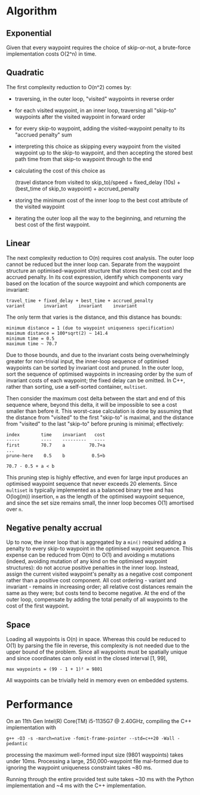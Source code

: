 Algorithm
=========

Exponential
-----------

Given that every waypoint requires the choice of skip-or-not, a brute-force implementation costs O(2^n) in time.

Quadratic
---------

The first complexity reduction to O(n^2) comes by:

- traversing, in the outer loop, "visited" waypoints in reverse order
- for each visited waypoint, in an inner loop, traversing all "skip-to" waypoints after the visited waypoint in forward
  order
- for every skip-to waypoint, adding the visited-waypoint penalty to its "accrued penalty" sum
- interpreting this choice as skipping every waypoint from the visited waypoint up to the skip-to waypoint, and then 
  accepting the stored best path time from that skip-to waypoint through to the end
- calculating the cost of this choice as

    (travel distance from visited to skip_to)/speed + fixed_delay (10s) + (best_time of skip_to waypoint) + accrued_penalty

- storing the minimum cost of the inner loop to the best cost attribute of the visited waypoint
- iterating the outer loop all the way to the beginning, and returning the best cost of the first waypoint.

Linear
------

The next complexity reduction to O(n) requires cost analysis. The outer loop cannot be reduced but the inner loop can. 
Separate from the waypoint structure an optimised-waypoint structure that stores the best cost and the accrued penalty.
In its cost expression, identify which components vary based on the location of the source waypoint and which components
are invariant:

    travel_time + fixed_delay + best_time + accrued_penalty
    variant       invariant    invariant    invariant

The only term that varies is the distance, and this distance has bounds:

    minimum distance = 1 (due to waypoint uniqueness specification)
    maximum distance = 100*sqrt(2) ~ 141.4
    minimum time = 0.5
    maximum time ~ 70.7

Due to those bounds, and due to the invariant costs being overwhelmingly greater for non-trivial input, the inner-loop
sequence of optimised waypoints can be sorted by invariant cost and pruned. In the outer loop, sort the sequence of
optimised waypoints in increasing order by the sum of invariant costs of each waypoint; the fixed delay can be omitted.
In C++, rather than sorting, use a self-sorted container, `multiset`.

Then consider the maximum cost delta between the start and end of this sequence where, beyond this delta, it will be 
impossible to see a cost smaller than before it. This worst-case calculation is done by assuming that the distance from 
"visited" to the first "skip-to" is maximal, and the distance from "visited" to the last "skip-to" before pruning is 
minimal; effectively:

    index        time    invariant   cost
    -----        ----    ---------   ----
    first        70.7    a         70.7+a
    ...
    prune-here    0.5    b          0.5+b

    70.7 - 0.5 + a < b

This pruning step is highly effective, and even for large input produces an optimised waypoint sequence that never
exceeds 20 elements. Since `multiset` is typically implemented as a balanced binary tree and has O(log(m)) insertion,
`m` as the length of the optimised waypoint sequence, and since the set size remains small, the inner loop becomes O(1)
amortised over `n`.

Negative penalty accrual
------------------------

Up to now, the inner loop that is aggregated by a `min()` required adding a penalty to every skip-to waypoint in the
optimised waypoint sequence. This expense can be reduced from O(m) to O(1) and avoiding `m` mutations (indeed, avoiding
mutation of any kind on the optimised waypoint structures): do not accrue positive penalties in the inner loop. Instead,
assign the current visited waypoint's penalty as a negative cost component rather than a positive cost component. All
cost ordering - variant and invariant - remains in increasing order; all relative cost distances remain the same as they
were; but costs tend to become negative. At the end of the outer loop, compensate by adding the total penalty of all
waypoints to the cost of the first waypoint.

Space
-----

Loading all waypoints is O(n) in space. Whereas this could be reduced to O(1) by parsing the file in reverse, this
complexity is not needed due to the upper bound of the problem. Since all waypoints must be spatially unique and since
coordinates can only exist in the closed interval [1, 99],

    max waypoints = (99 - 1 + 1)² = 9801

All waypoints can be trivially held in memory even on embedded systems.

Performance
===========

On an 11th Gen Intel(R) Core(TM) i5-1135G7 @ 2.40GHz, compiling the C++ implementation with

    g++ -O3 -s -march=native -fomit-frame-pointer --std=c++20 -Wall -pedantic

processing the maximum well-formed input size (9801 waypoints) takes under 10ms. Processing a large, 250,000-waypoint
file mal-formed due to ignoring the waypoint uniqueness constraint takes ~80 ms.

Running through the entire provided test suite takes ~30 ms with the Python implementation and ~4 ms with the C++
implementation.
